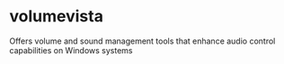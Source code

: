 # volumevista
 Offers volume and sound management tools that enhance audio control capabilities on Windows systems
